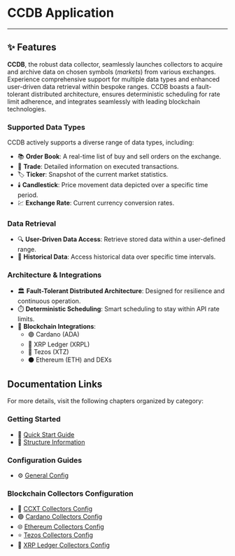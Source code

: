 # CCDB Application

---

## ✨ Features

**CCDB**, the robust data collector, seamlessly launches collectors to acquire and archive data on chosen symbols (_markets_) from various exchanges. Experience comprehensive support for multiple data types and enhanced user-driven data retrieval within bespoke ranges. CCDB boasts a fault-tolerant distributed architecture, ensures deterministic scheduling for rate limit adherence, and integrates seamlessly with leading blockchain technologies.

### Supported Data Types
CCDB actively supports a diverse range of data types, including:

- 📚 **Order Book**: A real-time list of buy and sell orders on the exchange.
- 🔄 **Trade**: Detailed information on executed transactions.
- 🏷️ **Ticker**: Snapshot of the current market statistics.
- 🕯️ **Candlestick**: Price movement data depicted over a specific time period.
- 💹 **Exchange Rate**: Current currency conversion rates.

### Data Retrieval
- 🔍 **User-Driven Data Access**: Retrieve stored data within a user-defined range.
- 📅 **Historical Data**: Access historical data over specific time intervals.

### Architecture & Integrations
- 🏛️ **Fault-Tolerant Distributed Architecture**: Designed for resilience and continuous operation.
- ⏱️ **Deterministic Scheduling**: Smart scheduling to stay within API rate limits.
- 🔗 **Blockchain Integrations**:
  - 🟣 Cardano (ADA)
  - 🔵 XRP Ledger (XRPL)
  - 🌟 Tezos (XTZ)
  - ⚫ Ethereum (ETH) and DEXs

## Documentation Links

For more details, visit the following chapters organized by category:

### Getting Started
- 🚀 [Quick Start Guide](docs/quick-start.md)
- 📐 [Structure Information](docs/structure.md)

### Configuration Guides
- ⚙️ [General Config](docs/general.md)

### Blockchain Collectors Configuration
- 💱 [CCXT Collectors Config](docs/config/ccxt-collectors.md)
- 🟣 [Cardano Collectors Config](docs/config/cardano-collectors.md)
- 🌐 [Ethereum Collectors Config](docs/config/eth-collectors.md)
- ⭐ [Tezos Collectors Config](docs/config/tezos-collectors.md)
- 💠 [XRP Ledger Collectors Config](docs/config/xrpl-collectors.md)

